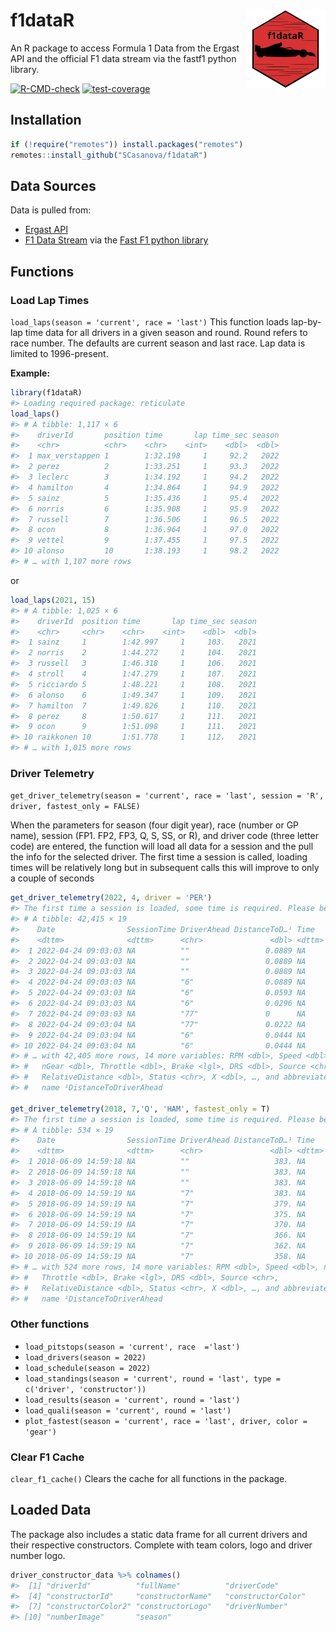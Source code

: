 
# f1dataR <img src='man/figures/logo.png' align="right" width="25%" min-width="120px"/>

An R package to access Formula 1 Data from the Ergast API and the
official F1 data stream via the fastf1 python library.

<!-- badges: start -->

[![R-CMD-check](https://github.com/SCasanova/f1dataR/actions/workflows/check-standard.yaml/badge.svg)](https://github.com/SCasanova/f1dataR/actions/workflows/check-standard.yaml)
[![test-coverage](https://github.com/SCasanova/f1dataR/actions/workflows/test-coverage.yaml/badge.svg)](https://github.com/SCasanova/f1dataR/actions/workflows/test-coverage.yaml)
<!-- badges: end -->

## Installation

``` r
if (!require("remotes")) install.packages("remotes")
remotes::install_github("SCasanova/f1dataR")
```

## Data Sources

Data is pulled from:

- [Ergast API](http://ergast.com/mrd/)
- [F1 Data Stream](https://www.formula1.com/en/f1-live.html) via the
  [Fast F1 python
  library](https://theoehrly.github.io/Fast-F1/index.html)

## Functions

### Load Lap Times

`load_laps(season = 'current', race = 'last')` This function loads
lap-by-lap time data for all drivers in a given season and round. Round
refers to race number. The defaults are current season and last race.
Lap data is limited to 1996-present.

**Example:**

``` r
library(f1dataR)
#> Loading required package: reticulate
load_laps()
#> # A tibble: 1,117 × 6
#>    driverId       position time       lap time_sec season
#>    <chr>          <chr>    <chr>    <int>    <dbl>  <dbl>
#>  1 max_verstappen 1        1:32.198     1     92.2   2022
#>  2 perez          2        1:33.251     1     93.3   2022
#>  3 leclerc        3        1:34.192     1     94.2   2022
#>  4 hamilton       4        1:34.864     1     94.9   2022
#>  5 sainz          5        1:35.436     1     95.4   2022
#>  6 norris         6        1:35.908     1     95.9   2022
#>  7 russell        7        1:36.506     1     96.5   2022
#>  8 ocon           8        1:36.964     1     97.0   2022
#>  9 vettel         9        1:37.455     1     97.5   2022
#> 10 alonso         10       1:38.193     1     98.2   2022
#> # … with 1,107 more rows
```

or

``` r
load_laps(2021, 15)
#> # A tibble: 1,025 × 6
#>    driverId  position time       lap time_sec season
#>    <chr>     <chr>    <chr>    <int>    <dbl>  <dbl>
#>  1 sainz     1        1:42.997     1     103.   2021
#>  2 norris    2        1:44.272     1     104.   2021
#>  3 russell   3        1:46.318     1     106.   2021
#>  4 stroll    4        1:47.279     1     107.   2021
#>  5 ricciardo 5        1:48.221     1     108.   2021
#>  6 alonso    6        1:49.347     1     109.   2021
#>  7 hamilton  7        1:49.826     1     110.   2021
#>  8 perez     8        1:50.617     1     111.   2021
#>  9 ocon      9        1:51.098     1     111.   2021
#> 10 raikkonen 10       1:51.778     1     112.   2021
#> # … with 1,015 more rows
```

### Driver Telemetry

`get_driver_telemetry(season = 'current', race = 'last', session = 'R', driver, fastest_only = FALSE)`

When the parameters for season (four digit year), race (number or GP
name), session (FP1. FP2, FP3, Q, S, SS, or R), and driver code (three
letter code) are entered, the function will load all data for a session
and the pull the info for the selected driver. The first time a session
is called, loading times will be relatively long but in subsequent calls
this will improve to only a couple of seconds

``` r
get_driver_telemetry(2022, 4, driver = 'PER')
#> The first time a session is loaded, some time is required. Please be patient. Subsequent times will be faster
#> # A tibble: 42,415 × 19
#>    Date                SessionTime DriverAhead DistanceToD…¹ Time  
#>    <dttm>              <dttm>      <chr>               <dbl> <dttm>
#>  1 2022-04-24 09:03:03 NA          ""                 0.0889 NA    
#>  2 2022-04-24 09:03:03 NA          ""                 0.0889 NA    
#>  3 2022-04-24 09:03:03 NA          ""                 0.0889 NA    
#>  4 2022-04-24 09:03:03 NA          "6"                0.0889 NA    
#>  5 2022-04-24 09:03:03 NA          "6"                0.0593 NA    
#>  6 2022-04-24 09:03:03 NA          "6"                0.0296 NA    
#>  7 2022-04-24 09:03:03 NA          "77"               0      NA    
#>  8 2022-04-24 09:03:04 NA          "77"               0.0222 NA    
#>  9 2022-04-24 09:03:04 NA          "6"                0.0444 NA    
#> 10 2022-04-24 09:03:04 NA          "6"                0.0444 NA    
#> # … with 42,405 more rows, 14 more variables: RPM <dbl>, Speed <dbl>,
#> #   nGear <dbl>, Throttle <dbl>, Brake <lgl>, DRS <dbl>, Source <chr>,
#> #   RelativeDistance <dbl>, Status <chr>, X <dbl>, …, and abbreviated variable
#> #   name ¹​DistanceToDriverAhead

get_driver_telemetry(2018, 7,'Q', 'HAM', fastest_only = T)
#> The first time a session is loaded, some time is required. Please be patient. Subsequent times will be faster
#> # A tibble: 534 × 19
#>    Date                SessionTime DriverAhead DistanceToD…¹ Time  
#>    <dttm>              <dttm>      <chr>               <dbl> <dttm>
#>  1 2018-06-09 14:59:18 NA          ""                   383. NA    
#>  2 2018-06-09 14:59:18 NA          ""                   383. NA    
#>  3 2018-06-09 14:59:18 NA          ""                   383. NA    
#>  4 2018-06-09 14:59:19 NA          "7"                  383. NA    
#>  5 2018-06-09 14:59:19 NA          "7"                  379. NA    
#>  6 2018-06-09 14:59:19 NA          "7"                  375. NA    
#>  7 2018-06-09 14:59:19 NA          "7"                  370. NA    
#>  8 2018-06-09 14:59:19 NA          "7"                  366. NA    
#>  9 2018-06-09 14:59:19 NA          "7"                  362. NA    
#> 10 2018-06-09 14:59:19 NA          "7"                  358. NA    
#> # … with 524 more rows, 14 more variables: RPM <dbl>, Speed <dbl>, nGear <dbl>,
#> #   Throttle <dbl>, Brake <lgl>, DRS <dbl>, Source <chr>,
#> #   RelativeDistance <dbl>, Status <chr>, X <dbl>, …, and abbreviated variable
#> #   name ¹​DistanceToDriverAhead
```

### Other functions

- `load_pitstops(season = 'current', race  ='last')`
- `load_drivers(season = 2022)`
- `load_schedule(season = 2022)`
- `load_standings(season = 'current', round = 'last', type = c('driver', 'constructor'))`
- `load_results(season = 'current', round = 'last')`
- `load_quali(season = 'current', round = 'last')`
- `plot_fastest(season = 'current', race = 'last', driver, color = 'gear')`

### Clear F1 Cache

`clear_f1_cache()` Clears the cache for all functions in the package.

## Loaded Data

The package also includes a static data frame for all current drivers
and their respective constructors. Complete with team colors, logo and
driver number logo.

``` r
driver_constructor_data %>% colnames()
#>  [1] "driverId"          "fullName"          "driverCode"       
#>  [4] "constructorId"     "constructorName"   "constructorColor" 
#>  [7] "constructorColor2" "constructorLogo"   "driverNumber"     
#> [10] "numberImage"       "season"
```
